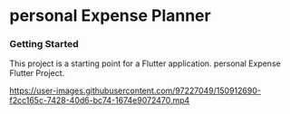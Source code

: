# personal Expense Planner
### Getting Started
This project is a starting point for a Flutter application.
personal Expense Flutter Project.



https://user-images.githubusercontent.com/97227049/150912690-f2cc165c-7428-40d6-bc74-1674e9072470.mp4

